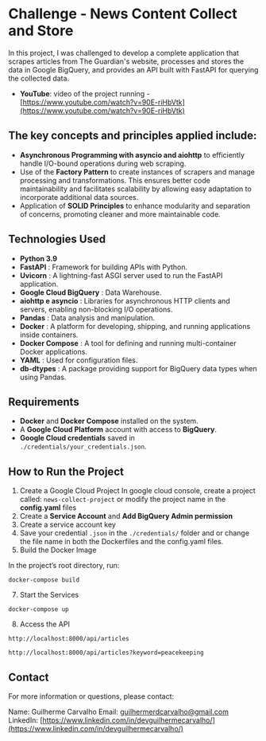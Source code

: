 # Challenge - News Content Collect and Store

In this project, I was challenged to develop a complete application that scrapes articles from The Guardian's website, processes and stores the data in Google BigQuery, and provides an API built with FastAPI for querying the collected data.

* **YouTube**: video of the project running - [https://www.youtube.com/watch?v=90E-riHbVtk](https://www.youtube.com/watch?v=90E-riHbVtk)

## The key concepts and principles applied include:

- **Asynchronous Programming with asyncio and aiohttp** to efficiently handle I/O-bound operations during web scraping.
- Use of the **Factory Pattern** to create instances of scrapers and manage processing and transformations. This ensures better code maintainability and facilitates scalability by allowing easy adaptation to incorporate additional data sources.
- Application of **SOLID Principles** to enhance modularity and separation of concerns, promoting cleaner and more maintainable code.

## Technologies Used

* **Python 3.9**
* **FastAPI** : Framework for building APIs with Python.
* **Uvicorn** : A lightning-fast ASGI server used to run the FastAPI application.
* **Google Cloud BigQuery** : Data Warehouse.
* **aiohttp e asyncio** : Libraries for asynchronous HTTP clients and servers, enabling non-blocking I/O operations.
* **Pandas** : Data analysis and manipulation.
* **Docker** : A platform for developing, shipping, and running applications inside containers.
* **Docker Compose** : A tool for defining and running multi-container Docker applications.
* **YAML** : Used for configuration files.
* **db-dtypes** : A package providing support for BigQuery data types when using Pandas.

## Requirements

* **Docker** and **Docker Compose** installed on the system.
* A **Google Cloud Platform** account with access to **BigQuery**.
* **Google Cloud credentials** saved in `./credentials/your_credentials.json`.

## How to Run the Project

1. Create a Google Cloud Project
   In google cloud console, create a project called: `news-collect-project` or modify the project name in the **config.yaml** files
2. Create a **Service Account** and **Add BigQuery Admin permission**
3. Create a service account key
4. Save your credential `.json` in the `./credentials/` folder and or change the file name in both the Dockerfiles and the config.yaml files.
5. Build the Docker Image

In the project’s root directory, run:

`docker-compose build`

7. Start the Services

`docker-compose up`

8. Access the API

`http://localhost:8000/api/articles`

`http://localhost:8000/api/articles?keyword=peacekeeping`

## Contact

For more information or questions, please contact:

Name: Guilherme Carvalho
Email: guilhermerdcarvalho@gmail.com
LinkedIn: [https://www.linkedin.com/in/devguilhermecarvalho/](https://www.linkedin.com/in/devguilhermecarvalho/)
